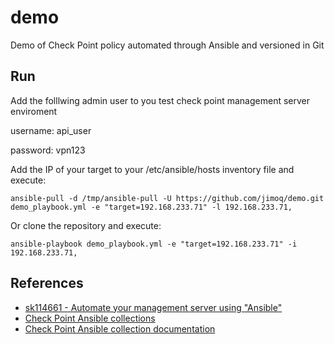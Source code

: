 # demo
Demo of Check Point policy automated through Ansible and versioned in Git

## Run
Add the folllwing admin user to you test check point management server enviroment

username: api_user

password: vpn123

Add the IP of your target to your /etc/ansible/hosts inventory file and execute:

```ansible-pull -d /tmp/ansible-pull -U https://github.com/jimoq/demo.git demo_playbook.yml -e "target=192.168.233.71" -l 192.168.233.71,```

Or clone the repository and execute:

```ansible-playbook demo_playbook.yml -e "target=192.168.233.71" -i 192.168.233.71,```

## References
* [sk114661 - Automate your management server using "Ansible"](https://supportcenter.checkpoint.com/supportcenter/portal?eventSubmit_doGoviewsolutiondetails=&solutionid=sk114661?tocpath=Posture%20Management%7CThe%20CloudGuard%20Dome9%20GSL%20Language%7C_____0)
* [Check Point Ansible collections](https://galaxy.ansible.com/check_point)
* [Check Point Ansible collection documentation](https://docs.ansible.com/ansible/latest/collections/check_point/mgmt/index.html#plugins-in-check-point-mgmt)
